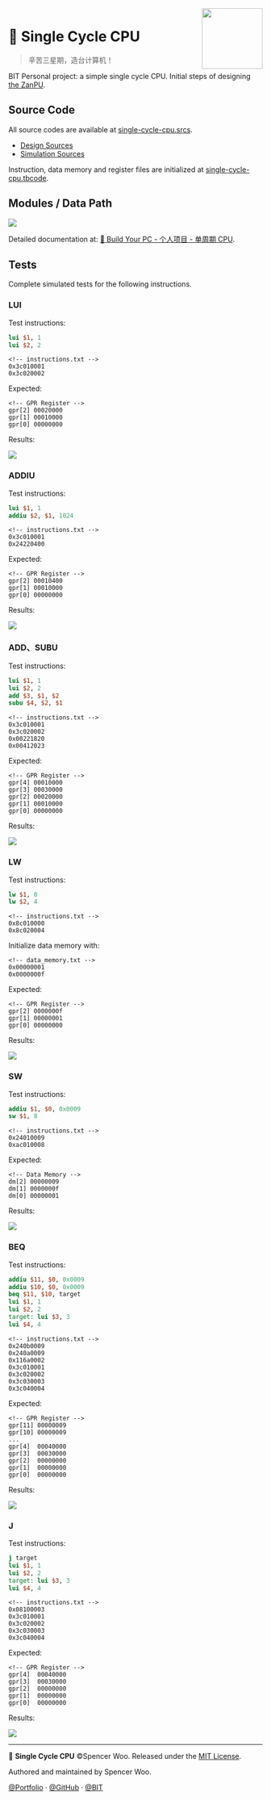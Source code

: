 <img src="https://avatars2.githubusercontent.com/u/54571645?s=200&v=4" align="right" width="120px">

# 🎲 Single Cycle CPU

> 辛苦三星期，造台计算机！

BIT Personal project: a simple single cycle CPU. Initial steps of designing [the ZanPU](https://github.com/zan-pu).

## Source Code

All source codes are available at [single-cycle-cpu.srcs](./single-cycle-cpu.srcs).

- [Design Sources](./single-cycle-cpu.srcs/sources_1/new)
- [Simulation Sources](./single-cycle-cpu.srcs/sim_1/new)

Instruction, data memory and register files are initialized at [single-cycle-cpu.tbcode](./single-cycle-cpu.tbcode).

## Modules / Data Path

![](https://i.loli.net/2019/09/02/LIoGAp8nbwtxV1e.png)

Detailed documentation at: [🚡 Build Your PC - 个人项目 - 单周期 CPU](https://zanpu.spencerwoo.com/2_SingleCycle/2-1_Basic.html).

## Tests

Complete simulated tests for the following instructions.

### LUI

Test instructions:

```MIPS
lui $1, 1
lui $2, 2
```

```
<!-- instructions.txt -->
0x3c010001
0x3c020002
```

Expected:

```
<!-- GPR Register -->
gpr[2] 00020000
gpr[1] 00010000
gpr[0] 00000000
```

Results:

![](https://i.loli.net/2019/09/03/RTEY9ouF6a5phbL.png)

### ADDIU

Test instructions:

```MIPS
lui $1, 1
addiu $2, $1, 1024
```

```
<!-- instructions.txt -->
0x3c010001
0x24220400
```

Expected:

```
<!-- GPR Register -->
gpr[2] 00010400
gpr[1] 00010000
gpr[0] 00000000
```

Results:

![](https://i.loli.net/2019/09/03/MV3CbNYeUZQG2s6.png)

### ADD、SUBU

Test instructions:

```MIPS
lui $1, 1
lui $2, 2
add $3, $1, $2
subu $4, $2, $1
```

```
<!-- instructions.txt -->
0x3c010001
0x3c020002
0x00221820
0x00412023
```

Expected:

```
<!-- GPR Register -->
gpr[4] 00010000
gpr[3] 00030000
gpr[2] 00020000
gpr[1] 00010000
gpr[0] 00000000
```

Results:

![](https://i.loli.net/2019/09/03/OTlEVMueKIQ2qHS.png)

### LW

Test instructions:

```MIPS
lw $1, 0
lw $2, 4
```

```
<!-- instructions.txt -->
0x8c010000
0x8c020004
```

Initialize data memory with:

```
<!-- data_memory.txt -->
0x00000001
0x0000000f
```

Expected:

```
<!-- GPR Register -->
gpr[2] 0000000f
gpr[1] 00000001
gpr[0] 00000000
```

Results:

![](https://i.loli.net/2019/09/03/9SnktRysB4ahzqf.png)

### SW

Test instructions:

```MIPS
addiu $1, $0, 0x0009
sw $1, 8
```

```
<!-- instructions.txt -->
0x24010009
0xac010008
```

Expected:

```
<!-- Data Memory -->
dm[2] 00000009
dm[1] 0000000f
dm[0] 00000001
```

Results:

![](https://i.loli.net/2019/09/03/5jTZFCvB7nL96yU.png)

### BEQ

Test instructions:

```MIPS
addiu $11, $0, 0x0009
addiu $10, $0, 0x0009
beq $11, $10, target
lui $1, 1
lui $2, 2
target: lui $3, 3
lui $4, 4
```

```
<!-- instructions.txt -->
0x240b0009
0x240a0009
0x116a0002
0x3c010001
0x3c020002
0x3c030003
0x3c040004
```

Expected:

```
<!-- GPR Register -->
gpr[11] 00000009
gpr[10] 00000009
...
gpr[4]  00040000
gpr[3]  00030000
gpr[2]  00000000
gpr[1]  00000000
gpr[0]  00000000
```

Results:

![](https://i.loli.net/2019/09/03/bOJE4MeX2gNrqtU.png)

### J

Test instructions:

```MIPS
j target
lui $1, 1
lui $2, 2
target: lui $3, 3
lui $4, 4
```

```
<!-- instructions.txt -->
0x08100003
0x3c010001
0x3c020002
0x3c030003
0x3c040004
```

Expected:

```
<!-- GPR Register -->
gpr[4]  00040000
gpr[3]  00030000
gpr[2]  00000000
gpr[1]  00000000
gpr[0]  00000000
```

Results:

![](https://i.loli.net/2019/09/03/PfXU75sK1tHhkcR.png)

---

🎲 **Single Cycle CPU** ©Spencer Woo. Released under the [MIT License](./LICENSE).

Authored and maintained by Spencer Woo.

[@Portfolio](https://spencerwoo.com) · [@GitHub](https://github.com/spencerwooo) · [@BIT](http://www.bit.edu.cn/)
